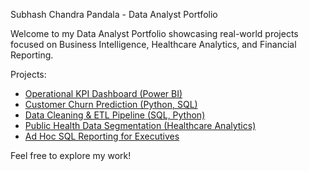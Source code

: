 Subhash Chandra Pandala - Data Analyst Portfolio

Welcome to my Data Analyst Portfolio showcasing real-world projects focused on Business Intelligence, Healthcare Analytics, and Financial Reporting.

Projects:

- [Operational KPI Dashboard (Power BI)](#)
- [Customer Churn Prediction (Python, SQL)](#)
- [Data Cleaning & ETL Pipeline (SQL, Python)](#)
- [Public Health Data Segmentation (Healthcare Analytics)](#)
- [Ad Hoc SQL Reporting for Executives](#)

Feel free to explore my work!

